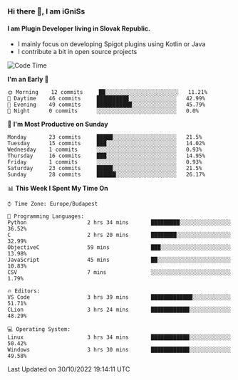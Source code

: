 ### Hi there 👋, I am iGniSs

#### I am Plugin Developer living in Slovak Republic.
- I mainly focus on developing Spigot plugins using Kotlin or Java
- I contribute a bit in open source projects

<!--START_SECTION:waka-->
![Code Time](http://img.shields.io/badge/Code%20Time-944%20hrs%2014%20mins-blue)

**I'm an Early 🐤** 

```text
🌞 Morning    12 commits     ██░░░░░░░░░░░░░░░░░░░░░░░   11.21% 
🌆 Daytime    46 commits     ██████████░░░░░░░░░░░░░░░   42.99% 
🌃 Evening    49 commits     ███████████░░░░░░░░░░░░░░   45.79% 
🌙 Night      0 commits      ░░░░░░░░░░░░░░░░░░░░░░░░░   0.0%

```
📅 **I'm Most Productive on Sunday** 

```text
Monday       23 commits     █████░░░░░░░░░░░░░░░░░░░░   21.5% 
Tuesday      15 commits     ███░░░░░░░░░░░░░░░░░░░░░░   14.02% 
Wednesday    1 commits      ░░░░░░░░░░░░░░░░░░░░░░░░░   0.93% 
Thursday     16 commits     ███░░░░░░░░░░░░░░░░░░░░░░   14.95% 
Friday       1 commits      ░░░░░░░░░░░░░░░░░░░░░░░░░   0.93% 
Saturday     23 commits     █████░░░░░░░░░░░░░░░░░░░░   21.5% 
Sunday       28 commits     ██████░░░░░░░░░░░░░░░░░░░   26.17%

```


📊 **This Week I Spent My Time On** 

```text
⌚︎ Time Zone: Europe/Budapest

💬 Programming Languages: 
Python                   2 hrs 34 mins       █████████░░░░░░░░░░░░░░░░   36.52% 
C                        2 hrs 20 mins       ████████░░░░░░░░░░░░░░░░░   32.99% 
ObjectiveC               59 mins             ███░░░░░░░░░░░░░░░░░░░░░░   13.98% 
JavaScript               45 mins             ██░░░░░░░░░░░░░░░░░░░░░░░   10.83% 
CSV                      7 mins              ░░░░░░░░░░░░░░░░░░░░░░░░░   1.79%

🔥 Editors: 
VS Code                  3 hrs 39 mins       █████████████░░░░░░░░░░░░   51.71% 
CLion                    3 hrs 24 mins       ████████████░░░░░░░░░░░░░   48.29%

💻 Operating System: 
Linux                    3 hrs 34 mins       ████████████░░░░░░░░░░░░░   50.42% 
Windows                  3 hrs 30 mins       ████████████░░░░░░░░░░░░░   49.58%

```


 Last Updated on 30/10/2022 19:14:11 UTC
<!--END_SECTION:waka-->